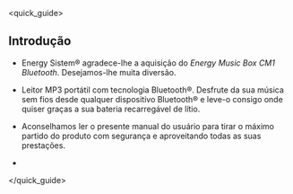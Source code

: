 <quick_guide>
## Introdução

* Energy Sistem® agradece-lhe a aquisição do *Energy Music Box CM1 Bluetooth*. Desejamos-lhe muita diversão.

* Leitor MP3 portátil com tecnologia Bluetooth®. Desfrute da sua música sem fios desde qualquer dispositivo Bluetooth® e leve-o consigo onde quiser graças a sua bateria recarregável de lítio.

* Aconselhamos ler o presente manual do usuário para tirar o máximo partido do produto com segurança e aproveitando todas as suas prestações.
* 
</unique> </quick_guide>
